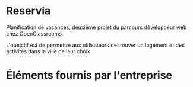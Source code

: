 # Reservia 

Planification de vacances, deuxième projet du parcours développeur web chez  OpenClassrooms.

L'obejctif est de permettre aux utilisateurs de trouver un logement et des activités dans la ville de leur choix


# Éléments fournis par l'entreprise
